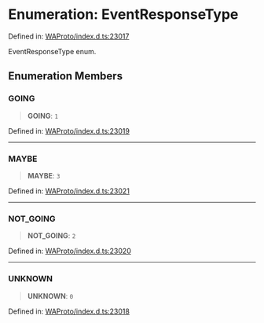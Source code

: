 # Enumeration: EventResponseType

Defined in: [WAProto/index.d.ts:23017](https://github.com/Fokusdotid/bail/blob/3856b89f13bbe82f2e10396a28cd4ef2089de845/WAProto/index.d.ts#L23017)

EventResponseType enum.

## Enumeration Members

### GOING

> **GOING**: `1`

Defined in: [WAProto/index.d.ts:23019](https://github.com/Fokusdotid/bail/blob/3856b89f13bbe82f2e10396a28cd4ef2089de845/WAProto/index.d.ts#L23019)

***

### MAYBE

> **MAYBE**: `3`

Defined in: [WAProto/index.d.ts:23021](https://github.com/Fokusdotid/bail/blob/3856b89f13bbe82f2e10396a28cd4ef2089de845/WAProto/index.d.ts#L23021)

***

### NOT\_GOING

> **NOT\_GOING**: `2`

Defined in: [WAProto/index.d.ts:23020](https://github.com/Fokusdotid/bail/blob/3856b89f13bbe82f2e10396a28cd4ef2089de845/WAProto/index.d.ts#L23020)

***

### UNKNOWN

> **UNKNOWN**: `0`

Defined in: [WAProto/index.d.ts:23018](https://github.com/Fokusdotid/bail/blob/3856b89f13bbe82f2e10396a28cd4ef2089de845/WAProto/index.d.ts#L23018)
